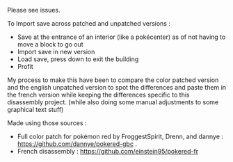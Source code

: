 Please see issues.

To Import save across patched and unpatched versions : 
- Save at the entrance of an interior (like a pokécenter) as of not having to move a block to go out
- Import save in new version
- Load save, press down to exit the building
- Profit


My process to make this have been to compare the color patched version and the english unpatched version to spot the differences and paste them in the french version while keeping the differences specific to this disassembly project. (while also doing some  manual adjustments to some graphical text stuff)

Made using those sources :

- Full color patch for pokémon red by FroggestSpirit, Drenn, and dannye : https://github.com/dannye/pokered-gbc .
- French disassembly : https://github.com/einstein95/pokered-fr
